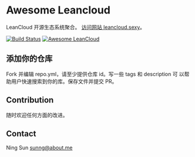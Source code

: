 # Awesome Leancloud

LeanCloud 开源生态系统聚合。
[访问网站 leancloud.sexy](http://leancloud.sexy)。

[![Build Status](https://travis-ci.org/sunng87/awesome-leancloud.svg)](https://travis-ci.org/sunng87/awesome-leancloud) [![Awesome LeanCloud](http://leancloud.sexy/badge.png)](http://leancloud.sexy)

## 添加你的仓库

Fork 并编辑 repo.yml，请至少提供仓库 id。写一些 tags 和 description 可
以帮助用户快速搜索到你的库。保存文件并提交 PR。

## Contribution

随时欢迎任何方面的改进。

## Contact

Ning Sun <sunng@about.me>
